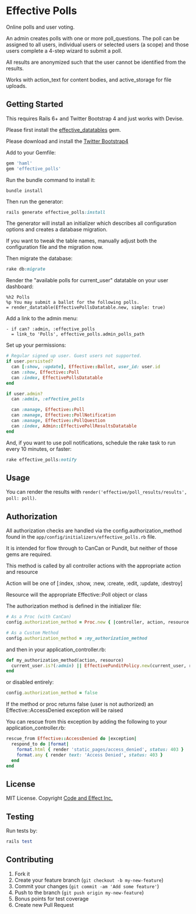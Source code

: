 # Effective Polls

Online polls and user voting.

An admin creates polls with one or more poll_questions. The poll can be assigned to all users, individual users or selected users (a scope) and those users complete a 4-step wizard to submit a poll.

All results are anonymized such that the user cannot be identified from the results.

Works with action_text for content bodies, and active_storage for file uploads.

## Getting Started

This requires Rails 6+ and Twitter Bootstrap 4 and just works with Devise.

Please first install the [effective_datatables](https://github.com/code-and-effect/effective_datatables) gem.

Please download and install the [Twitter Bootstrap4](http://getbootstrap.com)

Add to your Gemfile:

```ruby
gem 'haml'
gem 'effective_polls'
```

Run the bundle command to install it:

```console
bundle install
```

Then run the generator:

```ruby
rails generate effective_polls:install
```

The generator will install an initializer which describes all configuration options and creates a database migration.

If you want to tweak the table names, manually adjust both the configuration file and the migration now.

Then migrate the database:

```ruby
rake db:migrate
```

Render the "available polls for current_user" datatable on your user dashboard:

```haml
%h2 Polls
%p You may submit a ballot for the following polls.
= render_datatable(EffectivePollsDatatable.new, simple: true)
```

Add a link to the admin menu:

```haml
- if can? :admin, :effective_polls
  = link_to 'Polls', effective_polls.admin_polls_path
```

Set up your permissions:

```ruby
# Regular signed up user. Guest users not supported.
if user.persisted?
  can [:show, :update], Effective::Ballot, user_id: user.id
  can :show, Effective::Poll
  can :index, EffectivePollsDatatable
end

if user.admin?
  can :admin, :effective_polls

  can :manage, Effective::Poll
  can :manage, Effective::PollNotification
  can :manage, Effective::PollQuestion
  can :index, Admin::EffectivePollResultsDatatable
end
```

And, if you want to use poll notifications, schedule the rake task to run every 10 minutes, or faster:

```rake
rake effective_polls:notify
```

## Usage

You can render the results with `render('effective/poll_results/results', poll: poll)`.

## Authorization

All authorization checks are handled via the config.authorization_method found in the `app/config/initializers/effective_polls.rb` file.

It is intended for flow through to CanCan or Pundit, but neither of those gems are required.

This method is called by all controller actions with the appropriate action and resource

Action will be one of [:index, :show, :new, :create, :edit, :update, :destroy]

Resource will the appropriate Effective::Poll object or class

The authorization method is defined in the initializer file:

```ruby
# As a Proc (with CanCan)
config.authorization_method = Proc.new { |controller, action, resource| authorize!(action, resource) }
```

```ruby
# As a Custom Method
config.authorization_method = :my_authorization_method
```

and then in your application_controller.rb:

```ruby
def my_authorization_method(action, resource)
  current_user.is?(:admin) || EffectivePunditPolicy.new(current_user, resource).send('#{action}?')
end
```

or disabled entirely:

```ruby
config.authorization_method = false
```

If the method or proc returns false (user is not authorized) an Effective::AccessDenied exception will be raised

You can rescue from this exception by adding the following to your application_controller.rb:

```ruby
rescue_from Effective::AccessDenied do |exception|
  respond_to do |format|
    format.html { render 'static_pages/access_denied', status: 403 }
    format.any { render text: 'Access Denied', status: 403 }
  end
end
```

## License

MIT License.  Copyright [Code and Effect Inc.](http://www.codeandeffect.com/)

## Testing

Run tests by:

```ruby
rails test
```

## Contributing

1. Fork it
2. Create your feature branch (`git checkout -b my-new-feature`)
3. Commit your changes (`git commit -am 'Add some feature'`)
4. Push to the branch (`git push origin my-new-feature`)
5. Bonus points for test coverage
6. Create new Pull Request

